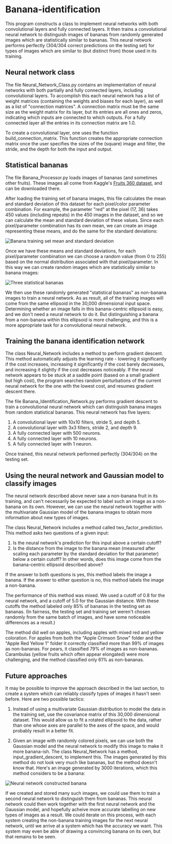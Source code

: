 # Banana-identification
This program constructs a class to implement neural networks with both convolutional layers and fully connected layers. It then trains a convolutional neural network to distinguish images of bananas from randomly generated images which are statistically similar to bananas. This neural network performs perfectly (304/304 correct predictions on the testing set) for types of images which are similar to (but distinct from) those used in its training. 

## Neural network class
The file Neural_Network_Class.py contains an implementation of neural networks with both partially and fully connected layers, including convolutional layers. To accomplish this each neural network has a list of weight matrices (containing the weights and biases for each layer), as well as a list of "connection matrices".  A connection matrix must be the same size as the weight matrix for its layer, but its entries are all ones and zeros, indicating which inputs are connected to which outputs. For a fully connected layer all the entries in its connection matrix are 1.0. 

To create a convolutional layer, one uses the function build_connection_matrix. This function creates the appropriate connection matrix once the user specifies the sizes of the (square) image and filter, the stride, and the depth for both the input and output. 

## Statistical bananas
The file Banana_Processor.py loads images of bananas (and sometimes other fruits). These images all come from Kaggle's [Fruits 360 dataset](https://www.kaggle.com/moltean/fruits), and can be downloaded there. 

After loading the training set of banana images, this file calculates the mean and standard deviation of this dataset for each pixel/color parameter combination. For example, the parameter "red" at the pixel (17, 36) takes 450 values (including repeats) in the 450 images in the dataset, and so we can calculate the mean and standard deviation of these values. Since each pixel/parameter combination has its own mean, we can create an image representing these means, and do the same for the standard deviations: 

![Banana training set mean and standard deviation](https://i.imgur.com/dTOd1iH.png)

Once we have these means and standard deviations, for each pixel/parameter combination we can choose a random value (from 0 to 255) based on the normal distribution associated with that pixel/parameter. In this way we can create random images which are statistically similar to banana images: 

![Three statistical bananas](https://i.imgur.com/eSt6qqd.png)

We then use these randomly generated "statistical bananas" as non-banana images to train a neural network. As as result, all of the training images will come from the same ellipsoid in the 30,000 dimensional input space. Determining whether an image falls in this banana-centric ellipsoid is easy, and we don't need a neural network to do it. But distinguishing a banana from a non-banana within this ellipsoid is more challenging, and this is a more appropriate task for a convolutional neural network. 

## Training the banana identification network
The class Neural_Network includes a method to perform gradient descent. This method automatically adjusts the learning rate - lowering it significantly if the cost increases, increasing it significantly if the cost barely decreases, and increasing it slightly if the cost decreases noticeably. If the neural network appears to be stuck at a saddle point (based on a small gradient but high cost), the program searches random perturbations of the current neural network for the one with the lowest cost, and resumes gradient descent there. 

The file Banana_Identification_Network.py performs gradient descent to train a convolutional neural network which can distinguish banana images from random statistical bananas. This neural network has five layers: 

1. A convolutional layer with 10x10 filters, stride 5, and depth 5. 
2. A convolutional layer with 3x3 filters, stride 2, and depth 9. 
3. A fully connected layer with 500 neurons. 
4. A fully connected layer with 10 neurons. 
5. A fully connected layer with 1 neuron. 

Once trained, this neural network performed perfectly (304/304) on the testing set. 

## Using the neural network and Gaussian model to classify images
The neural network described above never saw a non-banana fruit in its training, and can't necessarily be expected to label such an image as a non-banana on its own. However, we can use the neural network together with the multivariate Gaussian model of the banana images to obtain more information about new types of images. 

The class Neural_Network includes a method called two_factor_prediction. This method asks two questions of a given input: 

1. Is the neural network's prediction for this input above a certain cutoff? 
2. Is the distance from the image to the banana mean (measured after scaling each parameter by the standard deviation for that parameter) below a certain cutoff? In other words, does this image come from the banana-centric ellipsoid described above? 

If the answer to both questions is yes, this method labels the image a banana. If the answer to either question is no, this method labels the image a non-banana. 

The performance of this method was mixed. We used a cutoff of 0.8 for the neural network, and a cutoff of 5.0 for the Gaussian distance. With these cutoffs the method labeled only 85% of bananas in the testing set as bananas. (In fairness, the testing set and training set weren't chosen randomly from the same batch of images, and have some noticeable differences as a result.) 

The method did well on apples, including apples with mixed red and yellow coloration. For apples from both the "Apple Crimson Snow" folder and the "Apple Red Yellow 1" folder it correctly classified more than 99% of images as non-bananas. For pears, it classified 79% of images as non-bananas. Carambulas (yellow fruits which often appear elongated) were more challenging, and the method classified only 61% as non-bananas. 

## Future approaches
It may be possible to improve the approach described in the last section, to create a system which can reliably classify types of images it hasn't seen before. Here are two possible tactics: 

1. Instead of using a multivariate Gaussian distribution to model the data in the training set, use the covariance matrix of this 30,000 dimensional dataset. This would allow us to fit a rotated ellipsoid to the data, rather than one whose axes are parallel to the axes of the space, and would probably result in a better fit. 

2. Given an image with randomly colored pixels, we can use both the Gaussian model and the neural network to modify this image to make it more banana-ish. The class Neural_Network has a method, input_gradient_descent, to implement this. The images generated by this method do not look very much like bananas, but the method doesn't know that. Here's an image generated by 3000 iterations, which this method considers to be a banana: 

![Neural network constructed banana](https://i.imgur.com/sqmqMNJ.png)

If we created and stored many such images, we could use them to train a second neural network to distinguish them from bananas. This neural network could then work together with the first neural network and the Gaussian model, and hopefully acheive more accurate labelling on new types of images as a result. We could iterate on this process, with each system creating the non-banana training images for the next neural network, until we arrive at a system which has the accuracy we want. This system may even be able of drawing a convincing banana on its own, but that remains to be seen. 
